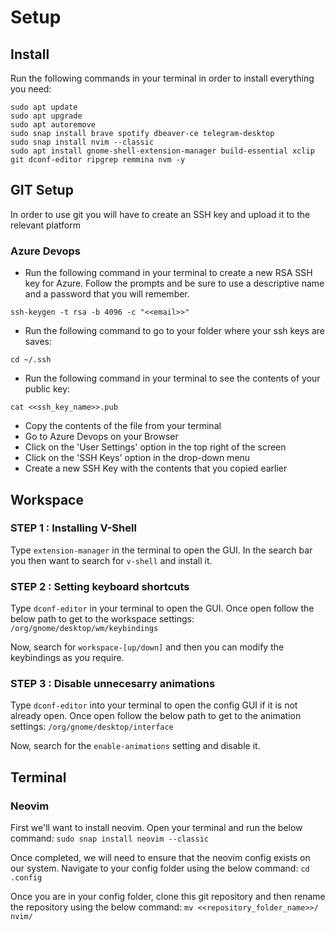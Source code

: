 # Setup
## Install
Run the following commands in your terminal in order to install everything you need:
```
sudo apt update
sudo apt upgrade
sudo apt autoremove
sudo snap install brave spotify dbeaver-ce telegram-desktop
sudo snap install nvim --classic
sudo apt install gnome-shell-extension-manager build-essential xclip git dconf-editor ripgrep remmina nvm -y
```

## GIT Setup
In order to use git you will have to create an SSH key and upload it to the relevant platform

### Azure Devops
 - Run the following command in your terminal to create a new RSA SSH key for Azure. Follow the prompts and be sure to use a descriptive name and a password that you will remember.
```
ssh-keygen -t rsa -b 4096 -c "<<email>>"
```

 - Run the following command to go to your folder where your ssh keys are saves:
```
cd ~/.ssh
```

 - Run the following command in your terminal to see the contents of your public key:
```
cat <<ssh_key_name>>.pub
```

 - Copy the contents of the file from your terminal
 - Go to Azure Devops on your Browser
 - Click on the 'User Settings' option in the top right of the screen
 - Click on the 'SSH Keys' option in the drop-down menu
 - Create a new SSH Key with the contents that you copied earlier

## Workspace
### STEP 1 : Installing V-Shell
Type `extension-manager` in the terminal to open the GUI. In the search bar you then want to search for `v-shell` and install it.

### STEP 2 : Setting keyboard shortcuts
Type `dconf-editor` in your terminal to open the GUI. Once open follow the below path to get to the workspace settings:
    ```/org/gnome/desktop/wm/keybindings```

Now, search for `workspace-[up/down]` and then you can modify the keybindings as you require.

### STEP 3 : Disable unnecesarry animations
Type `dconf-editor` into your terminal to open the config GUI if it is not already open. Once open
follow the below path to get to the animation settings:
    ```/org/gnome/desktop/interface```

Now, search for the `enable-animations` setting and disable it.

## Terminal
### Neovim
First we'll want to install neovim. Open your terminal and run the below command:
    ```sudo snap install neovim --classic```

Once completed, we will need to ensure that the neovim config exists on our system. Navigate to your config
folder using the below command:
    ```cd .config```

Once you are in your config folder, clone this git repository and then rename the repository using the below command:
    ```mv <<repository_folder_name>>/ nvim/```
